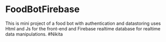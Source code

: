 # FoodBotFirebase
This is  mini project of a food bot with authentication and datastoring uses Html and Js for the front-end and Firebase realtime database for realtime data manipulations.
#Nikita
